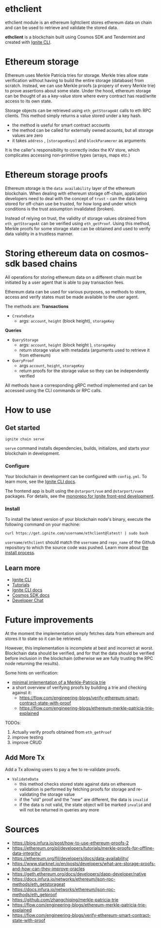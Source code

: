 # ethclient

ethclient module is an ethereum lightclient stores ethereum data on chain and can be used to retrieve and validate the stored data.

**ethclient** is a blockchain built using Cosmos SDK and Tendermint and created with [Ignite CLI](https://ignite.com/cli).

# Ethereum storage
Ethereum uses Merkle Patricia tries for storage. Merkle tries allow state verification without having to build the entire storage (database) from scratch. Instead, we can use Merkle proofs (a propery of every Merkle trie) to prove assertions about some state. Under the hood, ethereum storage can be thought of as a key-value store where every contract has read/write access to its own state.

Storage objects can be retrieved using `eth_getStorageAt` calls to eth RPC clients. This method simply returns a value stored under a key hash.
* the method is useful for smart contract accounts
* the method can be called for externally owned acounts, but all storage values are zero
* it takes `address` , `[storageeKeys]` and `blockParamerer` as arguments

It is the caller's responsibility to correctly index the KV store, which complicates accessing non-primitive types (arrays, maps etc.)


# Ethereum storage proofs

Ethereum storage is the `data availability` layer of the ethereum blockchain.
When dealing with ethereum storage off-chain, application developers need to deal with the concept of `trust` - can the data being stored for off-chain use be trusted, for how long and under which conditions is the trust assumption invalidated (broken).

Instead of relying on trust, the validity of storage values obrained from `eth_getStorageAt` can be verified using `eth_getProof`. Using this method, Merkle proofs for some storage state can be obtained and used to verify data validity in a trustless manner.


# Storing ethereum data on cosmos-sdk based chains
All operations for storing ethereum data on a different chain must be initiated by a user agent that is able to pay transaction fees.

Ethereum data can be used for various purposes, so methods to store, access and verify states must be made available to the user agent.

The methods are:
**Transactions**
* `CreateData`
    * args: `account`, `height` (block height), `storageKey`

**Queries**
* `QueryStorage`
    * args: `account`, `height` (block height ), `storageKey`
    * return storage value with metadata (arguments used to retrieve it from ethereum)
* `QueryProof`
    * args `account`, `height`, `storageKey`
    * return proofs for the storage value so they can be independently verified

All methods have a corresponding gRPC method implemented and can be accessed using the CLI commands or RPC calls.

# How to use

## Get started

```
ignite chain serve
```

`serve` command installs dependencies, builds, initializes, and starts your blockchain in development.

### Configure

Your blockchain in development can be configured with `config.yml`. To learn more, see the [Ignite CLI docs](https://docs.ignite.com).


The frontend app is built using the `@starport/vue` and `@starport/vuex` packages. For details, see the [monorepo for Ignite front-end development](https://github.com/ignite/web).

### Install
To install the latest version of your blockchain node's binary, execute the following command on your machine:

```
curl https://get.ignite.com/username/ethclient@latest! | sudo bash
```
`username/ethclient` should match the `username` and `repo_name` of the Github repository to which the source code was pushed. Learn more about [the install process](https://github.com/allinbits/starport-installer).

## Learn more

- [Ignite CLI](https://ignite.com/cli)
- [Tutorials](https://docs.ignite.com/guide)
- [Ignite CLI docs](https://docs.ignite.com)
- [Cosmos SDK docs](https://docs.cosmos.network)
- [Developer Chat](https://discord.gg/ignite)


# Future improvements

At the moment the implementation simply fetches data from ethereum and stores it to state so it can be retrieved. 

However, this implementation is incomplete at best and incorrect at worst. Blockchain data should be verified, and for that the data should be verified before inclusion in the blockchain (otherwise we are fully trusting the RPC node returning the results).

Some hints on verification:
* [minimal imlementation of a Merkle-Patricia trie](https://github.com/zhangchiqing/merkle-patricia-trie)
* a short overview of verifying proofs by building a trie and checking against it:
    * https://flow.com/engineering-blogs/verify-ethereum-smart-contract-state-with-proof
    * https://flow.com/engineering-blogs/ethereum-merkle-patricia-trie-explained

TODOs:
1. Actually verify proofs obtained from `eth_getProof`
2. improve testing
3. improve CRUD

## Add More Tx

Add a Tx allowing users to pay a fee to re-validate proofs.

* `ValidateData`
    * this method checks stored state against data on ethereum
    * validation is performed by fetching proofs for storage and re-validating the storage value
    * if the "old" proof and the "new" are different, the data is `invalid`
    * if the data is not valid, the state object will be marked `invalid` and will not be returned in queries any more

# Sources
* https://blog.infura.io/post/how-to-use-ethereum-proofs-2
* https://ethereum.org/pl/developers/tutorials/merkle-proofs-for-offline-data-integrity/
* https://ethereum.org/fil/developers/docs/data-availability/
* https://www.starknet.io/en/posts/developers/what-are-storage-proofs-and-how-can-they-improve-oracles
* https://geth.ethereum.org/docs/developers/dapp-developer/native
* https://docs.infura.io/networks/ethereum/json-rpc-methods/eth_getstorageat
* https://docs.infura.io/networks/ethereum/json-rpc-methods/eth_getproof
* https://github.com/zhangchiqing/merkle-patricia-trie
* https://flow.com/engineering-blogs/ethereum-merkle-patricia-trie-explained
* https://flow.com/engineering-blogs/verify-ethereum-smart-contract-state-with-proof
